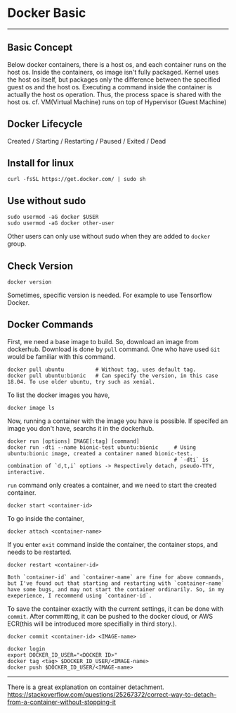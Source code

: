 # Docker Basic
---
## Basic Concept
Below docker containers, there is a host os, and each container runs on the host os. Inside the containers, os image isn't fully packaged. Kernel uses the host os itself, but packages only the difference between the specified guest os and the host os. Executing a command inside the container is actually the host os operation. Thus, the process space is shared with the host os.
cf. VM(Virtual Machine) runs on top of Hypervisor (Guest Machine)

## Docker Lifecycle
Created / Starting / Restarting / Paused / Exited / Dead

## Install for linux
```
curl -fsSL https://get.docker.com/ | sudo sh
```
## Use without sudo
```
sudo usermod -aG docker $USER
sudo usermod -aG docker other-user
```
Other users can only use without sudo when they are added to `docker` group.

## Check Version
```
docker version
```
Sometimes, specific version is needed. For example to use Tensorflow Docker.

## Docker Commands
First, we need a base image to build. So, download an image from dockerhub.
Download is done by `pull` command. One who have used `Git` would be familiar with this command.
```
docker pull ubuntu          # Without tag, uses default tag.
docker pull ubuntu:bionic   # Can specify the version, in this case 18.04. To use older ubuntu, try such as xenial.
```
To list the docker images you have,
```
docker image ls
```
Now, running a container with the image you have is possible.
If specifed an image you don't have, searchs it in the dockerhub.
```
docker run [options] IMAGE[:tag] [command]
docker run -dti --name bionic-test ubuntu:bionic     # Using ubuntu:bionic image, created a container named bionic-test.
                                                     # `-dti` is combination of `d,t,i` options -> Respectively detach, pseudo-TTY, interactive.
```
`run` command only creates a container, and we need to start the created container. 
```
docker start <container-id>
```
To go inside the container,
```
docker attach <container-name>
```
If you enter `exit` command inside the container, the container stops, and needs to be restarted.
```
docker restart <container-id>

Both `container-id` and `container-name` are fine for above commands, but I've found out that starting and restarting with `container-name` have some bugs, and may not start the container ordinarily. So, in my exeperience, I recommend using `container-id`.
```

To save the container exactly with the current settings, it can be done with `commit`.
After committing, it can be pushed to the docker cloud, or AWS ECR(this will be introduced more specifially in third story.).
```
docker commit <container-id> <IMAGE-name>
```
```
docker login
export DOCKER_ID_USER="<DOCKER ID>"
docker tag <tag> $DOCKER_ID_USER/<IMAGE-name>
docker push $DOCKER_ID_USER/<IMAGE-name>
```

---
There is a great explanation on container detachment.
https://stackoverflow.com/questions/25267372/correct-way-to-detach-from-a-container-without-stopping-it
